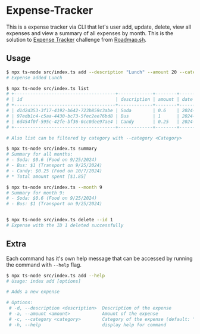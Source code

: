 # Expense-Tracker

This is a expense tracker via CLI that let's user add, update, delete, view all expenses and view a summary of all expenses by month.
This is the solution to [Expense Tracker](https://roadmap.sh/projects/expense-tracker) challenge from [Roadmap.sh](https://roadmap.sh/).

## Usage

```bash
$ npx ts-node src/index.ts add --description "Lunch" --amount 20 --category "Food"
# Expense added Lunch

$ npx ts-node src/index.ts list
# +--------------------------------------+-------------+--------+------------+-----------+
# | id                                   | description | amount | date       | category  |
# +--------------------------------------+-------------+--------+------------+-----------+
# | d1d2d353-3f17-4192-b642-723b859c3abe | Soda        | 0.6    | 2024-09-26 | Food      |
# | 97edb1c4-c5aa-4430-bc73-5fec2ee76bd8 | Bus         | 1      | 2024-09-26 | Transport |
# | 6d454f0f-595c-42fe-bf36-0cc0dee97ae4 | Candy       | 0.25   | 2024-10-07 | Food      |
# +--------------------------------------+-------------+--------+------------+-----------+

# Also list can be filtered by category with --category <Category>

$ npx ts-node src/index.ts summary
# Summary for all months: 
# - Soda: $0.6 (Food on 9/25/2024)
# - Bus: $1 (Transport on 9/25/2024)
# - Candy: $0.25 (Food on 10/7/2024)
# * Total amount spent [$1.85]

$ npx ts-node src/index.ts --month 9
# Summary for month 9:
# - Soda: $0.6 (Food on 9/25/2024)
# - Bus: $1 (Transport on 9/25/2024)


$ npx ts-node src/index.ts delete --id 1
# Expense with the ID 1 deleted successfully
```

## Extra

Each command has it's own help message that can be accessed by running the command with `--help` flag.

```bash
$ npx ts-node src/index.ts add --help
# Usage: index add [options]

# Adds a new expense

# Options:
 # -d, --description <description>  Description of the expense
 # -a, --amount <amount>            Amount of the expense
 # -c, --category <category>        Category of the expense (default: "Miscellaneous")
 # -h, --help                       display help for command
  ```
